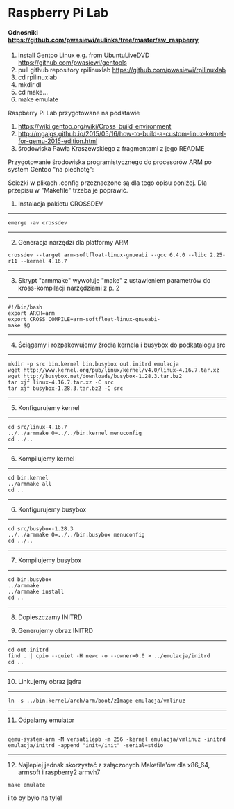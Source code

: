 # Raspberry Pi Lab 

#### Odnośniki https://github.com/pwasiewi/eulinks/tree/master/sw_raspberry

1. install Gentoo Linux e.g. from UbuntuLiveDVD https://github.com/pwasiewi/gentools
2. pull github repository rpilinuxlab https://github.com/pwasiewi/rpilinuxlab
3. cd rpilinuxlab
4. mkdir dl
5. cd make...
6. make emulate

Raspberry Pi Lab przygotowane na podstawie 
1) https://wiki.gentoo.org/wiki/Cross_build_environment
2) http://mgalgs.github.io/2015/05/16/how-to-build-a-custom-linux-kernel-for-qemu-2015-edition.html
3) środowiska Pawła Kraszewskiego z fragmentami z jego README

Przygotowanie środowiska programistycznego do procesorów ARM po system Gentoo
"na piechotę":

Ścieżki w plikach .config przeznaczone są dla tego opisu poniżej. Dla przepisu
w "Makefile" trzeba je poprawić.

1. Instalacja pakietu CROSSDEV

----------------------------------------------------------------------------
```
emerge -av crossdev
```
----------------------------------------------------------------------------

2. Generacja narzędzi dla platformy ARM
```
crossdev --target arm-softfloat-linux-gnueabi --gcc 6.4.0 --libc 2.25-r11 --kernel 4.16.7
```
----------------------------------------------------------------------------

3. Skrypt "armmake" wywołuje "make" z ustawieniem parametrów do kross-kompilacji
   narzędziami z p. 2

----------------------------------------------------------------------------
```
#!/bin/bash
export ARCH=arm
export CROSS_COMPILE=arm-softfloat-linux-gnueabi-
make $@
```
----------------------------------------------------------------------------

4. Ściągamy i rozpakowujemy źródła kernela i busybox do podkatalogu src

----------------------------------------------------------------------------
```
mkdir -p src bin.kernel bin.busybox out.initrd emulacja
wget http://www.kernel.org/pub/linux/kernel/v4.0/linux-4.16.7.tar.xz
wget http://busybox.net/downloads/busybox-1.28.3.tar.bz2
tar xjf linux-4.16.7.tar.xz -C src
tar xjf busybox-1.28.3.tar.bz2 -C src
```
----------------------------------------------------------------------------

5. Konfigurujemy kernel

----------------------------------------------------------------------------
```
cd src/linux-4.16.7
../../armmake O=../../bin.kernel menuconfig
cd ../..
```
----------------------------------------------------------------------------

6. Kompilujemy kernel

----------------------------------------------------------------------------
```
cd bin.kernel
../armmake all
cd ..
```
----------------------------------------------------------------------------

6. Konfigurujemy busybox

----------------------------------------------------------------------------
```
cd src/busybox-1.28.3
../../armmake O=../../bin.busybox menuconfig
cd ../..
```
----------------------------------------------------------------------------

7. Kompilujemy busybox

----------------------------------------------------------------------------
```
cd bin.busybox
../armmake
../armmake install
cd ..
```
----------------------------------------------------------------------------

8. Dopieszczamy INITRD

9. Generujemy obraz INITRD

----------------------------------------------------------------------------
```
cd out.initrd
find . | cpio --quiet -H newc -o --owner=0.0 > ../emulacja/initrd
cd ..
```
----------------------------------------------------------------------------

10. Linkujemy obraz jądra

----------------------------------------------------------------------------
```
ln -s ../bin.kernel/arch/arm/boot/zImage emulacja/vmlinuz
```
----------------------------------------------------------------------------

11. Odpalamy emulator

----------------------------------------------------------------------------
```
qemu-system-arm -M versatilepb -m 256 -kernel emulacja/vmlinuz -initrd emulacja/initrd -append "init=/init" -serial=stdio
```
----------------------------------------------------------------------------

12. Najlepiej jednak skorzystać z załączonych Makefile'ów dla x86_64, armsoft i raspberry2 armvh7
```
make emulate
```
i to by było na tyle!
